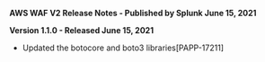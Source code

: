 **AWS WAF V2 Release Notes - Published by Splunk June 15, 2021**


**Version 1.1.0 - Released June 15, 2021**

* Updated the botocore and boto3 libraries[PAPP-17211]
